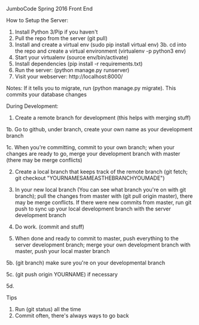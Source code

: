 JumboCode Spring 2016 Front End


How to Setup the Server:

1. Install Python 3/Pip if you haven't
2. Pull the repo from the server (git pull)
3. Install and create a virtual env (sudo pip install virtual env)
3b. cd into the repo and create a virtual environment (virtualenv -p python3 env)
4. Start your virtualenv (source env/bin/activate)
5. Install dependencies (pip install -r requirements.txt)
6. Run the server: (python manage.py runserver)
7. Visit your webserver: http://localhost:8000/

Notes: If it tells you to migrate, run (python manage.py migrate). This commits your database changes

During Development:
1. Create a remote branch for development (this helps with merging stuff)

1b. Go to github, under branch, create your own name as your development branch

1c. When you're committing, commit to your own branch; when your changes are ready to go, merge your development branch with master (there may be merge conflicts)

2. Create a local branch that keeps track of the remote branch (git fetch; git checkout "YOURNAMESAMEASTHEBRANCHYOUMADE")

3. In your new local branch (You can see what branch you're on with git branch); pull the changes from master with (git pull origin master), there may be merge conflicts. If there were new commits from master, run git push to sync up your local development branch with the server development branch

4. Do work. (commit and stuff)

5. When done and ready to commit to master, push everything to the server development branch; merge your own development branch with master, push your local master branch 

5b. (git branch) make sure you're on your developmental branch

5c. (git push origin YOURNAME) if necessary

5d. 



Tips
1. Run (git status) all the time
2. Commit often, there's always ways to go back 